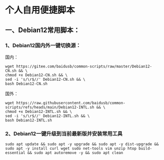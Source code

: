 # 个人自用便捷脚本
## 一、Debian12常用脚本：
### 1、Debian12国内外一键切换源：
国内：
```
wget https://gitee.com/baidusb/common-scripts/raw/master/Debian12-CN.sh && \
chmod +x Debian12-CN.sh && \
sed -i 's/\r$//' Debian12-CN.sh && \
bash Debian12-CN.sh
```
国外：
```
wget https://raw.githubusercontent.com/baidusb/common-scripts/refs/heads/main/Debian12-INTL.sh && \
chmod +x Debian12-INTL.sh && \
sed -i 's/\r$//' Debian12-INTL.sh && \
bash Debian12-INTL.sh
```

### 2、Debian12一键升级到当前最新版并安装常用工具
```
sudo apt update && sudo apt -y upgrade && sudo apt -y dist-upgrade && sudo apt -y install curl wget sudo net-tools vim unzip htop build-essential && sudo apt autoremove -y && sudo apt clean
```
